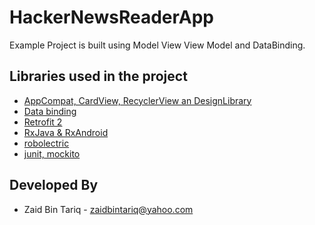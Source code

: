 # HackerNewsReaderApp

Example Project is built using Model View View Model and DataBinding.

Libraries used in the project
------------------------------------
* [AppCompat, CardView, RecyclerView an DesignLibrary](http://developer.android.com/intl/es/tools/support-library/index.html)
* [Data binding](https://erikcaffrey.github.io/ANDROID-databinding-android/)
* [Retrofit 2](http://square.github.io/retrofit/)
* [RxJava & RxAndroid](https://github.com/ReactiveX/RxAndroid)
* [robolectric](http://robolectric.org/)
* [junit, mockito](http://mockito.org/)


Developed By
------------

* Zaid Bin Tariq  - <zaidbintariq@yahoo.com>



